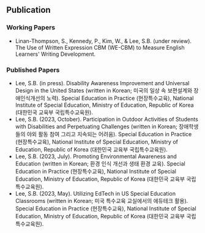 ## Publication

### Working Papers

* Linan-Thompson, S., Kennedy, P., Kim, W., & Lee, S.B. (under review). The Use of Written Expression CBM (WE-CBM) to Measure English Learners' Writing Development.

### Published Papers

* Lee, S.B. (in press). Disability Awareness Improvement and Universal Design in the United States (written in Korean; 미국의 일상 속 보편설계와 장애인식개선의 노력). Special Education in Practice (현장특수교육), National Institute of Special Education, Ministry of Education, Republic of Korea (대한민국 교육부 국립특수교육원).
* Lee, S.B. (2023, October). Participation in Outdoor Activities of Students with Disabilities and Perpetuating Challenges (written in Korean; 장애학생들의 야외 활동 참여 그리고 지속되는 어려움). Special Education in Practice (현장특수교육), National Institute of Special Education, Ministry of Education, Republic of Korea (대한민국 교육부 국립특수교육원).
* Lee, S.B. (2023, July). Promoting Environmental Awareness and Education (written in Korean; 환경 인식 개선과 생태 환경 교육). Special Education in Practice (현장특수교육), National Institute of Special Education, Ministry of Education, Republic of Korea (대한민국 교육부 국립특수교육원).
* Lee, S.B. (2023, May). Utilizing EdTech in US Special Education Classrooms (written in Korean; 미국 특수교육 교실에서의 에듀테크 활용). Special Education in Practice (현장특수교육), National Institute of Special Education, Ministry of Education, Republic of Korea (대한민국 교육부 국립특수교육원).